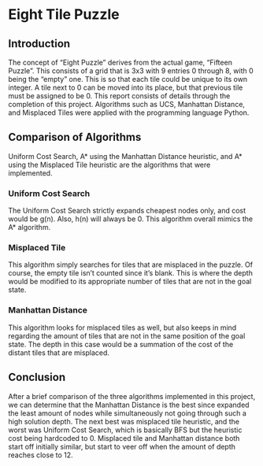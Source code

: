 # Eight Tile Puzzle

## Introduction
The concept of “Eight Puzzle” derives from the actual game, “Fifteen Puzzle”. This consists of a grid that is 3x3 with 9 entries 0 through 8, with 0 being the “empty” one. This is so that each tile could be unique to its own integer. A tile next to 0 can be moved into its place, but that previous tile must be assigned to be 0.
This report consists of details through the completion of this project. Algorithms such as UCS, Manhattan Distance, and Misplaced Tiles were applied with the programming language Python.
## Comparison of Algorithms
Uniform Cost Search, A* using the Manhattan Distance heuristic, and A* using the Misplaced Tile heuristic are the algorithms that were implemented.
### Uniform Cost Search
The Uniform Cost Search strictly expands cheapest nodes only, and cost would be g(n). Also, h(n) will always be 0. This algorithm overall mimics the A* algorithm.
### Misplaced Tile
This algorithm simply searches for tiles that are misplaced in the puzzle. Of course, the empty tile isn’t counted since it’s blank. This is where the depth would be modified to its appropriate number of tiles that are not in the goal state.
### Manhattan Distance
This algorithm looks for misplaced tiles as well, but also keeps in mind regarding the amount of tiles that are not in the same position of the goal state. The depth in this case would be a summation of the cost of the distant tiles that are misplaced.
## Conclusion
After a brief comparison of the three algorithms implemented in this project, we can determine that the Manhattan Distance is the best since expanded the least amount of nodes while simultaneously not going through such a high solution depth. The next best was misplaced tile heuristic, and the worst was Uniform Cost Search, which is basically BFS but the heuristic cost being hardcoded to 0. Misplaced tile and Manhattan distance both start off initially similar, but start to veer off when the amount of depth reaches close to 12.
